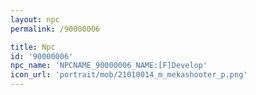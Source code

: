 ```yaml
---
layout: npc
permalink: /90000006

title: Npc
id: '90000006'
npc_name: 'NPCNAME_90000006_NAME:[F]Develop'
icon_url: 'portrait/mob/21010014_m_mekashooter_p.png'
---
```

